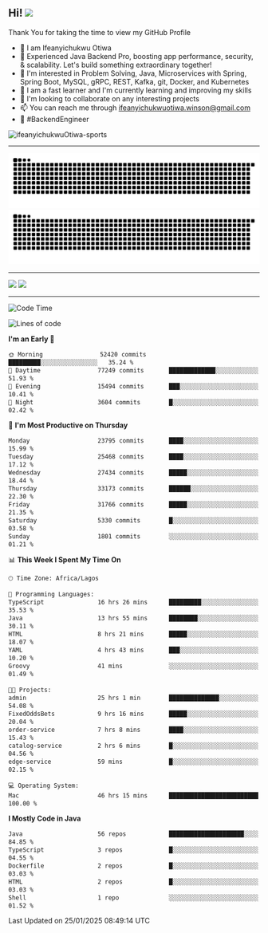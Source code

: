 <!-- BLOG-POST-LIST:START --><!-- BLOG-POST-LIST:END -->

## Hi! <img src="https://media.giphy.com/media/hvRJCLFzcasrR4ia7z/giphy.gif" width="4%"> 

Thank You for taking the time to view my GitHub Profile

- 👋 I am Ifeanyichukwu Otiwa
- 🚀 Experienced Java Backend Pro, boosting app performance, security, & scalability. Let's build something extraordinary together!
- 👀 I'm interested in Problem Solving, Java, Microservices with Spring, Spring Boot, MySQL, gRPC, REST, Kafka, git, Docker, and Kubernetes
- 🌱 I am a fast learner and I'm currently learning and improving my skills
- 💞️ I'm looking to collaborate on any interesting projects
- 📫 You can reach me through ifeanyichukwuotiwa.winson@gmail.com
- 🚀 #BackendEngineer

<p align="left" marginTop="10px"> <img src="https://komarev.com/ghpvc/?username=ifeanyichukwuOtiwa-sports&label=Profile%20views&color=0e75b6&style=for-the-badge" alt="ifeanyichukwuOtiwa-sports" /> </p>

***

<!--🐍📈SNAKEGRAPH / 🌐WEBSITE: https://github.com/Platane/snk -->
![github contribution grid snake animation](https://raw.githubusercontent.com/ifeanyichukwuOtiwa-sports/ifeanyichukwuOtiwa-sports/output/github-contribution-grid-snake-dark.svg#gh-dark-mode-only)![github contribution grid snake animation](https://raw.githubusercontent.com/ifeanyichukwuOtiwa-sports/ifeanyichukwuOtiwa-sports/output/github-contribution-grid-snake.svg#gh-light-mode-only)

***

<p float="left">
  <img float="left" src="https://github-readme-stats.vercel.app/api?username=ifeanyichukwuOtiwa-sports&count_private=true&include_all_commits=true&theme=react&show_icons=true" />
  <img float="right" src="https://github-readme-stats.vercel.app/api/top-langs/?username=ifeanyichukwuOtiwa-sports&layout=compact&show_icons=true&theme=react" /> 
</p>

***



<!--START_SECTION:waka-->
![Code Time](http://img.shields.io/badge/Code%20Time-3%2C386%20hrs%2027%20mins-blue)

![Lines of code](https://img.shields.io/badge/From%20Hello%20World%20I%27ve%20Written-37.4%20million%20lines%20of%20code-blue)

**I'm an Early 🐤** 

```text
🌞 Morning                52420 commits       █████████░░░░░░░░░░░░░░░░   35.24 % 
🌆 Daytime                77249 commits       █████████████░░░░░░░░░░░░   51.93 % 
🌃 Evening                15494 commits       ███░░░░░░░░░░░░░░░░░░░░░░   10.41 % 
🌙 Night                  3604 commits        █░░░░░░░░░░░░░░░░░░░░░░░░   02.42 % 
```
📅 **I'm Most Productive on Thursday** 

```text
Monday                   23795 commits       ████░░░░░░░░░░░░░░░░░░░░░   15.99 % 
Tuesday                  25468 commits       ████░░░░░░░░░░░░░░░░░░░░░   17.12 % 
Wednesday                27434 commits       █████░░░░░░░░░░░░░░░░░░░░   18.44 % 
Thursday                 33173 commits       ██████░░░░░░░░░░░░░░░░░░░   22.30 % 
Friday                   31766 commits       █████░░░░░░░░░░░░░░░░░░░░   21.35 % 
Saturday                 5330 commits        █░░░░░░░░░░░░░░░░░░░░░░░░   03.58 % 
Sunday                   1801 commits        ░░░░░░░░░░░░░░░░░░░░░░░░░   01.21 % 
```


📊 **This Week I Spent My Time On** 

```text
🕑︎ Time Zone: Africa/Lagos

💬 Programming Languages: 
TypeScript               16 hrs 26 mins      █████████░░░░░░░░░░░░░░░░   35.53 % 
Java                     13 hrs 55 mins      ████████░░░░░░░░░░░░░░░░░   30.11 % 
HTML                     8 hrs 21 mins       █████░░░░░░░░░░░░░░░░░░░░   18.07 % 
YAML                     4 hrs 43 mins       ███░░░░░░░░░░░░░░░░░░░░░░   10.20 % 
Groovy                   41 mins             ░░░░░░░░░░░░░░░░░░░░░░░░░   01.49 % 

🐱‍💻 Projects: 
admin                    25 hrs 1 min        ██████████████░░░░░░░░░░░   54.08 % 
FixedOddsBets            9 hrs 16 mins       █████░░░░░░░░░░░░░░░░░░░░   20.04 % 
order-service            7 hrs 8 mins        ████░░░░░░░░░░░░░░░░░░░░░   15.43 % 
catalog-service          2 hrs 6 mins        █░░░░░░░░░░░░░░░░░░░░░░░░   04.56 % 
edge-service             59 mins             █░░░░░░░░░░░░░░░░░░░░░░░░   02.15 % 

💻 Operating System: 
Mac                      46 hrs 15 mins      █████████████████████████   100.00 % 
```

**I Mostly Code in Java** 

```text
Java                     56 repos            █████████████████████░░░░   84.85 % 
TypeScript               3 repos             █░░░░░░░░░░░░░░░░░░░░░░░░   04.55 % 
Dockerfile               2 repos             █░░░░░░░░░░░░░░░░░░░░░░░░   03.03 % 
HTML                     2 repos             █░░░░░░░░░░░░░░░░░░░░░░░░   03.03 % 
Shell                    1 repo              ░░░░░░░░░░░░░░░░░░░░░░░░░   01.52 % 
```




 Last Updated on 25/01/2025 08:49:14 UTC
<!--END_SECTION:waka-->

<!--
<p align="center">
![trophy](https://github-profile-trophy.vercel.app/?username=ifeanyichukwuOtiwa-sports&theme=onedark) (https://github.com/ryo-ma/github-profile-trophy)
</p>
-->

<!---
ifeanyi-otiwa/ifeanyi-otiwa is a ✨ special ✨ repository because its `README.md` (this file) appears on your GitHub profile.
You can click the Preview link to take a look at your changes.
--->
